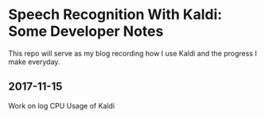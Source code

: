 # Speech Recognition With Kaldi: Some Developer Notes
This repo will serve as my blog recording how I use Kaldi and the progress I make everyday.

## 2017-11-15
Work on log CPU Usage of Kaldi